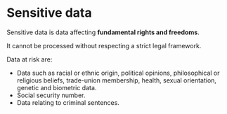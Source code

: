 # Sensitive data

Sensitive data is data affecting **fundamental rights and freedoms**. 

It cannot be processed without respecting a strict legal framework.

Data at risk are:

- Data such as racial or ethnic origin, political opinions, philosophical or religious beliefs, trade-union membership, health, sexual orientation, genetic and biometric data.
- Social security number.
- Data relating to criminal sentences.